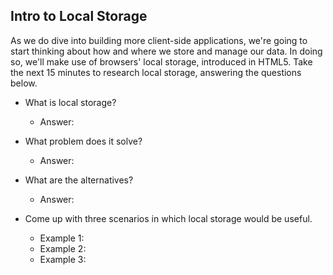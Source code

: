 ## Intro to Local Storage

As we do dive into building more client-side applications, we're going to start thinking about how and where we store and manage our data. In doing so, we'll make use of browsers' local storage, introduced in HTML5. Take the next 15 minutes to research local storage, answering the questions below. 

- What is local storage?
  - Answer:

- What problem does it solve?
  - Answer:

- What are the alternatives?
  - Answer:

- Come up with three scenarios in which local storage would be useful.
    - Example 1:
    - Example 2:
    - Example 3:

